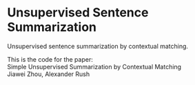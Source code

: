 # Unsupervised Sentence Summarization
Unsupervised sentence summarization by contextual matching.

This is the code for the paper: \
Simple Unsupervised Summarization by Contextual Matching \
Jiawei Zhou, Alexander Rush


